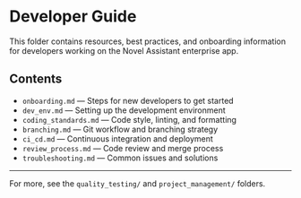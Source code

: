 # Developer Guide

This folder contains resources, best practices, and onboarding information for developers working on the Novel Assistant enterprise app.

## Contents

- `onboarding.md` — Steps for new developers to get started
- `dev_env.md` — Setting up the development environment
- `coding_standards.md` — Code style, linting, and formatting
- `branching.md` — Git workflow and branching strategy
- `ci_cd.md` — Continuous integration and deployment
- `review_process.md` — Code review and merge process
- `troubleshooting.md` — Common issues and solutions

---

For more, see the `quality_testing/` and `project_management/` folders.
